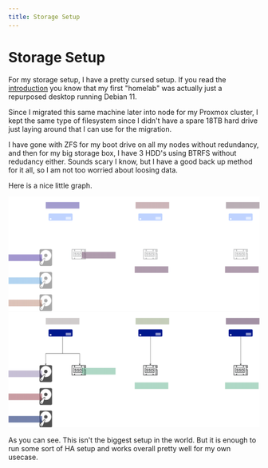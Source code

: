 ```yaml
---
title: Storage Setup
---
```


# Storage Setup

For my storage setup, I have a pretty cursed setup. If you read the [introduction](/homelab/) you know that my first "homelab" was actually just a repurposed desktop running Debian 11.

Since I migrated this same machine later into node for my Proxmox cluster, I kept the same type of filesystem since I didn't have a spare 18TB hard drive just laying around that I can use for the migration.

I have gone with ZFS for my boot drive on all my nodes without redundancy, and then for my big storage box, I have 3 HDD's using BTRFS without redudancy either. Sounds scary I know, but I have a good back up method for it all, so I am not too worried about loosing data.

Here is a nice little graph.

![storage graph](/assets/drawio.svg#only-dark)
![storage graph](/assets/drawio-light.svg#only-light)


As you can see. This isn't the biggest setup in the world. But it is enough to run some sort of HA setup and works overall pretty well for my own usecase.
